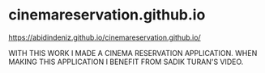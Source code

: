 # cinemareservation.github.io

https://abidindeniz.github.io/cinemareservation.github.io/

WITH THIS WORK I MADE A CINEMA RESERVATION APPLICATION. WHEN MAKING THIS APPLICATION
 I BENEFIT FROM SADIK TURAN'S VIDEO.
